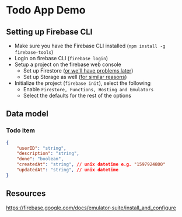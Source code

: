 # Todo App Demo

## Setting up Firebase CLI

- Make sure you have the Firebase CLI installed (`npm install -g firebase-tools`)
- Login on firebase CLI (`firebase login`)
- Setup a project on the firebase web console
  - Set up Firestore ([or we'll have problems later](https://github.com/firebase/firebase-tools/issues/1988))
  - Set up Storage as well ([for similar reasons](https://stackoverflow.com/questions/58579042/firebase-project-initialization-error-cloud-resource-location-is-not-set-for-th))
- Initialize the project (`firebase init`), select the following
  - Enable `Firestore, Functions, Hosting and Emulators`
  - Select the defaults for the rest of the options

## Data model

### Todo item

```json
{
    "userID": "string",
	"description": "string",
    "done": "boolean",
    "createdAt": "string", // unix datetime e.g. "1597924800"
    "updatedAt": "string", // unix datetime
}
```

## Resources

https://firebase.google.com/docs/emulator-suite/install_and_configure



